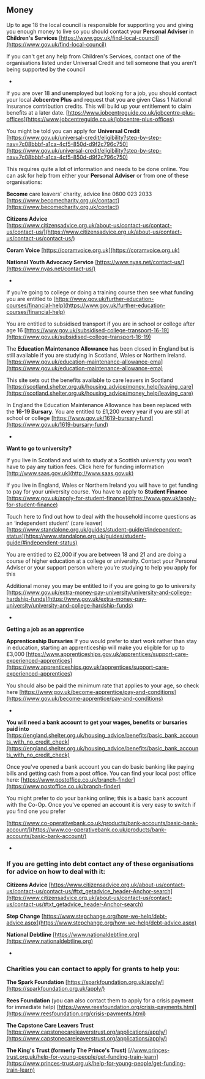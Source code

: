 
## Money

Up to age 18 the local council is responsible for supporting you and giving you enough money to live so you should contact your **Personal Adviser** in **Children's Services** 
[https://www.gov.uk/find-local-council](https://www.gov.uk/find-local-council)

If you can't get any help from Children's Services, contact one of the organisations listed under Universal Credit and tell someone that you aren't being supported by the council

*

If you are over 18 and unemployed but looking for a job, you should contact your local **Jobcentre Plus** and request that you are given Class 1 National Insurance contribution credits. This will build up your entitlement to claim benefits at a later date.
[https://www.jobcentreguide.co.uk/jobcentre-plus-offices](https://www.jobcentreguide.co.uk/jobcentre-plus-offices)

You might be told you can apply for **Universal Credit** 
[https://www.gov.uk/universal-credit/eligibility?step-by-step-nav=7c08bbbf-a1ca-4cf5-850d-d9f2c796c750](https://www.gov.uk/universal-credit/eligibility?step-by-step-nav=7c08bbbf-a1ca-4cf5-850d-d9f2c796c750)

This requires quite a lot of information and needs to be done online. You can ask for help from either your **Personal Adviser** or from one of these organisations:

**Become** care leavers' charity, advice line 0800 023 2033 [https://www.becomecharity.org.uk/contact](https://www.becomecharity.org.uk/contact)

**Citizens Advice**  
[https://www.citizensadvice.org.uk/about-us/contact-us/contact-us/contact-us/](https://www.citizensadvice.org.uk/about-us/contact-us/contact-us/contact-us/)

**Coram Voice**
[https://coramvoice.org.uk](https://coramvoice.org.uk)

**National Youth Advocacy Service**
[https://www.nyas.net/contact-us/](https://www.nyas.net/contact-us/)


*

If you’re going to college or doing a training course then see what funding you are entitled to
[https://www.gov.uk/further-education-courses/financial-help](https://www.gov.uk/further-education-courses/financial-help)

You are entitled to subsidised transport if you are in school or college
after age 16
[https://www.gov.uk/subsidised-college-transport-16-19](https://www.gov.uk/subsidised-college-transport-16-19)
 
The **Education Maintenance Allowance** has been closed in England but is still available if you are studying in Scotland, Wales or Northern Ireland. 
[https://www.gov.uk/education-maintenance-allowance-ema](https://www.gov.uk/education-maintenance-allowance-ema)

This site sets out the benefits available to care leavers in Scotland [https://scotland.shelter.org.uk/housing_advice/money_help/leaving_care](https://scotland.shelter.org.uk/housing_advice/money_help/leaving_care)


In England the Education Maintenance Allowance has been replaced with the **16-19 Bursary**. You are entitled to £1,200 every year if you are still at school or college
[https://www.gov.uk/1619-bursary-fund](https://www.gov.uk/1619-bursary-fund)




*

**Want to go to university?**

If you live in Scotland and wish to study at a Scottish university you won’t have to pay any tuition fees. Click here for funding information
[http://www.saas.gov.uk](http://www.saas.gov.uk)

If you live in England, Wales or Northern Ireland you will have to get funding to pay for your university course. You have to apply to **Student Finance**
[https://www.gov.uk/apply-for-student-finance](https://www.gov.uk/apply-for-student-finance)

Touch here to find out how to deal with the household income questions as an ‘independent student’ (care leaver)
[https://www.standalone.org.uk/guides/student-guide/#independent-status](https://www.standalone.org.uk/guides/student-guide/#independent-status)

You are entitled to £2,000 if you are between 18 and 21 and are doing a course of higher education at a college or university. Contact your Personal Adviser or your support person where you’re studying to help you apply for this

Additional money you may be entitled to if you are going to go to university
[https://www.gov.uk/extra-money-pay-university/university-and-college-hardship-funds](https://www.gov.uk/extra-money-pay-university/university-and-college-hardship-funds)

*

**Getting a job as an apprentice**


**Apprenticeship Bursaries**
If you would prefer to start work rather than stay in education, starting an apprenticeship will make you eligible for up to £3,000
[https://www.apprenticeships.gov.uk/apprentices/support-care-experienced-apprentices](https://www.apprenticeships.gov.uk/apprentices/support-care-experienced-apprentices)

You should also be paid the minimum rate that applies to your age, so check here
[https://www.gov.uk/become-apprentice/pay-and-conditions](https://www.gov.uk/become-apprentice/pay-and-conditions)

*


**You will need a bank account to get your wages, benefits or bursaries paid into**
[https://england.shelter.org.uk/housing_advice/benefits/basic_bank_accounts_with_no_credit_check](https://england.shelter.org.uk/housing_advice/benefits/basic_bank_accounts_with_no_credit_check)

Once you've opened a bank account you can do basic banking like paying bills and getting cash from a post office. You can find your local post office here:
[https://www.postoffice.co.uk/branch-finder](https://www.postoffice.co.uk/branch-finder)


You might prefer to do your banking online; this is a basic bank account with the Co-Op. Once you've opened an account it is very easy to switch if you find one you prefer

[https://www.co-operativebank.co.uk/products/bank-accounts/basic-bank-account/](https://www.co-operativebank.co.uk/products/bank-accounts/basic-bank-account/)


*


### If you are getting into debt contact any of these organisations for advice on how to deal with it:

**Citizens Advice**
[https://www.citizensadvice.org.uk/about-us/contact-us/contact-us/contact-us/#txt_getadvice_header-Anchor-search](https://www.citizensadvice.org.uk/about-us/contact-us/contact-us/contact-us/#txt_getadvice_header-Anchor-search)

**Step Change**
[https://www.stepchange.org/how-we-help/debt-advice.aspx](https://www.stepchange.org/how-we-help/debt-advice.aspx)

**National Debtline**
[https://www.nationaldebtline.org](https://www.nationaldebtline.org)


*


### Charities you can contact to apply for grants to help you:

**The Spark Foundation**
[https://sparkfoundation.org.uk/apply/](https://sparkfoundation.org.uk/apply/)

**Rees Foundation** (you can also contact them to apply for a crisis payment for immediate help)
[https://www.reesfoundation.org/crisis-payments.html](https://www.reesfoundation.org/crisis-payments.html)

**The Capstone Care Leavers Trust**
[https://www.capstonecareleaverstrust.org/applications/apply/](https://www.capstonecareleaverstrust.org/applications/apply/)

**The King's Trust (formerly The Prince's Trust)**
[//www.princes-trust.org.uk/help-for-young-people/get-funding-train-learn](https://www.princes-trust.org.uk/help-for-young-people/get-funding-train-learn)



